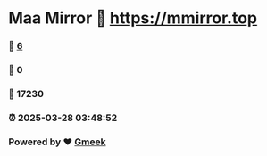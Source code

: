 # Maa Mirror :link: https://mmirror.top 
### :page_facing_up: [6](https://mmirror.top/tag.html) 
### :speech_balloon: 0 
### :hibiscus: 17230 
### :alarm_clock: 2025-03-28 03:48:52 
### Powered by :heart: [Gmeek](https://github.com/Meekdai/Gmeek)
